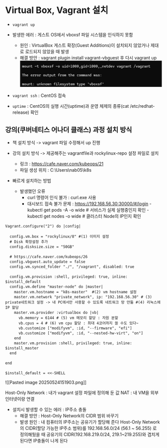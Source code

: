 # Virtual Box, Vagrant 설치

- `vagrant up`
- 발생한 에러 : 게스트 OS에서 vboxsf 파일 시스템을 인식하지 못함 
    - 원인 : VirtualBox 게스트 확장(Guest Additions)이 설치되지 않았거나 제대로 로드되지 않았을 때 발생
    - 해결 방안 : vagrant plugin install vagrant-vbguest 후 다시 vagrant up
![alt text](image%201.png)


- `vagrant ssh` : CentOS 접속 
- `uptime` : CentOS의 실행 시간(uptime)과 운영 체제의 종류(cat /etc/redhat-release) 확인 

## 강의(쿠버네티스 어나더 클래스) 과정 설치 방식 

- 책 설치 방식 -> vagrant 파일 수정해서 up 진행
- 강의 설치 방식 -> 제공해주는 vagrantfile과 rockylinux-repo 설정 파일로 설치 
	- 링크 : https://cafe.naver.com/kubeops/21
	- 파일 생성 위치 : C:\Users\nab05\k8s 

- 빠르게 설치하는 방법
	- 발생했던 오류 
		- curl 명령어 인식 불가 : curl.exe 사용
		- 대시보드 접속 불가 문제 : https://192.168.56.30:30000/#/login
				- kubectl get pods -A -o wide # 서비스가 실제 실행중인지 확인 
				- kubectl get nodes -o wide # 클러스터 Node의 IP인지 확인 


```
Vagrant.configure("2") do |config|
    
  config.vm.box = "rockylinux/8" #(1) 이미지 설정
  # Disk 확장설정 추가
  config.disksize.size = "50GB"

  # https://cafe.naver.com/kubeops/26
  config.vbguest.auto_update = false
  config.vm.synced_folder "./", "/vagrant", disabled: true

  config.vm.provision :shell, privileged: true, inline: $install_default
  config.vm.define "master-node" do |master|   
    master.vm.hostname = "k8s-master"  #(2) vm hostname 설정
    master.vm.network "private_network", ip: "192.168.56.30" # (3) private네트워크 설정 -> 내 PC에서만 사용할 수 있도록 네트워크 망 만듦 #(4) 리눅스에 IP 할당 
	master.vm.provider :virtualbox do |vb|
      vb.memory = 6144 # (5) vm 메모리 할당 : 자원 분할
      vb.cpus = 4 # (6) vm cpu 할당 : 최대 4코어까지 쓸 수도 있다~
	  vb.customize ["modifyvm", :id, "--firmware", "efi"]
	  vb.customize ["modifyvm", :id, "--nested-hw-virt", "on"]
	end
    master.vm.provision :shell, privileged: true, inline: $install_master
  end

end

$install_default = <<-SHELL

```



![[Pasted image 20250524151903.png]]

Host-Only Network : 내가 vagrant 설정 파일에 정의해 둔 값
NAT : 내 VM을 외부 인터넷이랑 연결 

- 설치시 발생할 수 있는 에러 : IP주소 충돌 
	- 해결 방안 : Host-Only Network의 CIDR 범위 바꾸기
	- 발생 원인 :
		내 컴퓨터의 IP주소는 공유기가 할당해 준다 
		Host-Only Network의 CIDR(할당 가능한 IP주소 범위)를 192.168.56.0/24 (56.1 ~ 56.255) 로 정의해뒀을 때
		공유기의 CIDR(192.168.219.0/24, 219.1~219.255)와 겹치게 된다면 IP충돌이 나게 된다 


